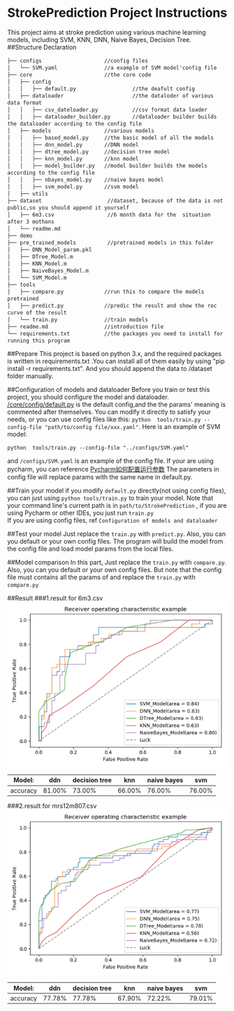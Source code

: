 StrokePrediction Project Instructions
=======================================================
This project aims at stroke prediction using various machine learning models, including SVM, KNN, DNN,
Naive Bayes, Decision Tree.
##Structure Declaration

```
├── configs                    //config files
│   └── SVM.yaml               //a example of SVM model'config file
├── core                       //the core code
│   ├── config                
│   │   ├── default.py                  //the deafult config
│   ├── dataloader                      //the dataloder of various data format 
│   │   ├── csv_dateloader.py           //csv format data loader
│   │   ├── dataloader_builder.py       //dataloader builder builds the dataloader according to the config file
│   ├── models                 //various models 
│   │   ├── based_model.py     //the basic model of all the models
│   │   ├── dnn_model.py       //DNN model
│   │   ├── dtree_model.py     //decision tree model 
│   │   ├── knn_model.py       //knn model
│   │   ├── model_builder.py   //model builder builds the models according to the config file
│   │   ├── nbayes_model.py    //naive bayes model
│   │   ├── svm_model.py       //svm model
│   ├── utils
├── dataset                     //dataset, because of the data is not public,so you should append it yourself
│   ├── 6m3.csv                 //6 month data for the  situation after 3 mothons
│   └── readme.md
├── demo
├── pre_trained_models          //pretrained models in this folder
│   ├── DNN_Model_param.pkl     
│   ├── DTree_Model.m
│   ├── KNN_Model.m
│   ├── NaiveBayes_Model.m
│   └── SVM_Model.m
├── tools
│   ├── compare.py             //run this to compare the models pretrained 
│   ├── predict.py             //predic the result and show the roc curve of the result
│   └── train.py               //train models 
├── readme.md                  //introduction file
└── requirements.txt           //the packages you need to install for running this program
```
##Prepare
This project is based on python 3.x, and the required packages is written in requirements.txt
.You can install all of them easily by using "pip install -r requirements.txt".
And you should append the data to /dataset folder manually.

##Configuration of models and dataloader
Before you train or test this project, you should configure the model and 
dataloader. [/core/config/default.py](./core/config/default.py) is the default
config,and the the params' meaning is commented after themselves. You can modify it directly to satisfy your needs, or you can use
config files like this: `python  tools/train.py --config-file "path/to/config file/xxx.yaml"`.
Here is an example of SVM model: 
```
python  tools/train.py --config-file "../configs/SVM.yaml"
```
and `/configs/SVM.yaml` is an example of the config file. If your are using pycharm, you can 
reference [Pycharm如何配置运行参数](https://blog.csdn.net/fwj_ntu/article/details/86476275)
The parameters in config file will replace params with the same name in default.py.

##Train your model
if you modify `default.py` directly(not using config files), you can just using `python tools/train.py`
to train your model. Note that your command line's current path is in `path/to/StrokePrediction`
 , if you are using Pycharm or other IDEs, you just run `train.py`  
If you are using config files, ref `Configuration of models and dataloader`

##Test your model
Just replace the `train.py` with `predict.py`. Also, you can you default or your own config files. 
The program will build the model from the config file and load model params from the local files.

##Model comparison 
In this part, Just replace the `train.py` with `compare.py`. Also, you can you default or your own config files. 
But note that  the config file must contains all the params of 
and replace the `train.py` with `compare.py`

##Result
###1.result for 6m3.csv
![text](demo/compare_6m3.jpg)  

 | Model: | ddn | decision tree | knn | naive bayes | svm |
 |-------|-------|-------|-------|-------|-------|
 | accuracy | 81.00%| 73.00% |66.00% | 76.00% | 76.00% |
 
 ###2.result for mrs12m807.csv
 ![text](demo/compare_mrs12807.jpg) 
 
 | Model: | ddn | decision tree | knn | naive bayes | svm |  
 |-------|-------|-------|-------|-------|-------|
 | accuracy | 77.78% | 77.78% |67.90% | 72.22% | 79.01% |

 
 


 

